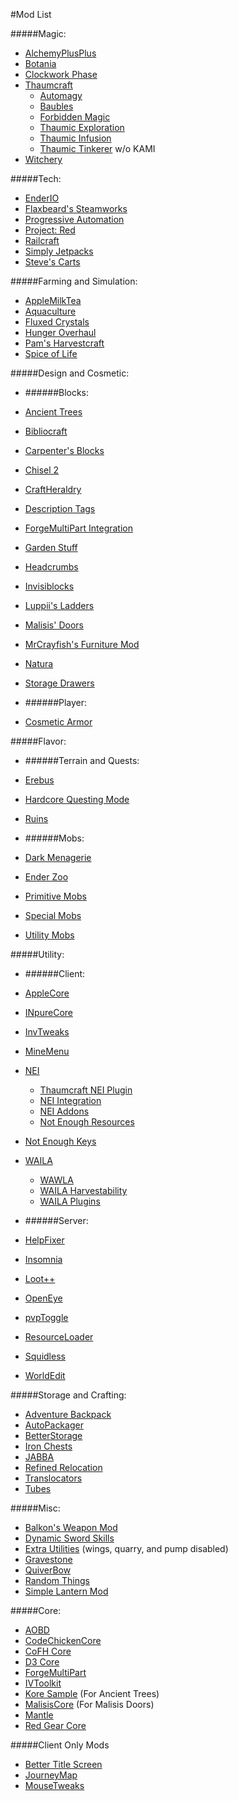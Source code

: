 #Mod List

#####Magic:
* [AlchemyPlusPlus](http://minecraft.curseforge.com/mc-mods/62428-alchemyplusplus)
* [Botania](http://vazkii.us/mod/Botania/)
* [Clockwork Phase](http://www.minecraftforum.net/forums/mapping-and-modding/minecraft-mods/2288839-clockwork-phase-1-7-10_1-0-time-magic-all-wrapped)
* [Thaumcraft](http://www.minecraftforum.net/forums/mapping-and-modding/minecraft-mods/1292130-thaumcraft-4-2-1-4-updated-2014-10-10)
  * [Automagy](http://www.minecraftforum.net/forums/mapping-and-modding/minecraft-mods/wip-mods/2125369-tc4-addon-automagy-automation-and-logistics-v0-16)
  * [Baubles](http://www.minecraftforum.net/forums/mapping-and-modding/minecraft-mods/1294623-baubles-1-0-1-10-updated-5-12-2014)
  * [Forbidden Magic](http://minecraft.curseforge.com/mc-mods/224237-forbidden-magic)
  * [Thaumic Exploration](http://www.minecraftforum.net/forums/mapping-and-modding/minecraft-mods/wip-mods/1445786-1-6-4-1-7-10-thaumic-exploration-0-6-0-thaumcraft)
  * [Thaumic Infusion](http://www.minecraftforum.net/forums/mapping-and-modding/minecraft-mods/wip-mods/1445452-tc4-add-on-thaumic-infusion-public-beta-is-out)
  * [Thaumic Tinkerer](http://minecraft.curseforge.com/mc-mods/75598-thaumic-tinkerer) w/o KAMI
* [Witchery](http://www.minecraftforum.net/forums/mapping-and-modding/minecraft-mods/wip-mods/1445248-witchery-0-20-6)

#####Tech:
* [EnderIO](http://enderio.com/)
* [Flaxbeard's Steamworks](http://minecraft.curseforge.com/mc-mods/224867-flaxbeards-steam-power)
* [Progressive Automation](http://www.curse.com/mc-mods/minecraft/220606-progressive-automation-early-miner)
* [Project: Red](http://www.minecraftforum.net/forums/mapping-and-modding/minecraft-mods/1290357-forge-multipart-projectred-v4-5-8-59-12-08-2014)
* [Railcraft](http://www.curse.com/mc-mods/minecraft/railcraft)
* [Simply Jetpacks](http://minecraft.curseforge.com/mc-mods/79325-simply-jetpacks)
* [Steve's Carts](http://stevescarts.wikia.com/wiki/Steve's_Carts_Wiki)

#####Farming and Simulation:
* [AppleMilkTea](https://www.dropbox.com/sh/w1mrciofe19uyk7/AADbcpOsip_F56P71pGaIIRCa/AppleMilkTea2-1.7.10_2.0_beta11.jar?dl=0)
* [Aquaculture](http://minecraft.curseforge.com/mc-mods/60028-aquaculture)
* [Fluxed Crystals](http://minecraft.curseforge.com/mc-mods/226074-fluxed-crystals)
* [Hunger Overhaul](http://www.curse.com/mc-mods/minecraft/224476-hunger-overhaul)
* [Pam's Harvestcraft](http://www.minecraftforum.net/forums/mapping-and-modding/minecraft-mods/1294413-pams-mods-dec-12th-harvestcraft-1-7-10d)
* [Spice of Life](http://www.curse.com/mc-mods/minecraft/220811-the-spice-of-life)

#####Design and Cosmetic:

* ######Blocks:
 * [Ancient Trees](https://github.com/MinecraftModArchive/Dendrology)
 * [Bibliocraft](http://www.bibliocraftmod.com/)
 * [Carpenter's Blocks](http://www.carpentersblocks.com/)
 * [Chisel 2](http://www.curse.com/mc-mods/minecraft/225236-chisel-2)
 * [CraftHeraldry](http://www.minecraftforum.net/forums/mapping-and-modding/minecraft-mods/2165317-craftheraldry-coats-of-arms-in-minecraft-over-1200)
 * [Description Tags](http://www.minecraftforum.net/forums/mapping-and-modding/minecraft-mods/2125698-description-tags)
 * [ForgeMultiPart Integration](http://www.minecraftforum.net/forums/mapping-and-modding/minecraft-mods/1295119-1-6-1-7-forge-forgemultipart-integration-v1-2-2-1)
 * [Garden Stuff](http://www.minecraftforum.net/forums/mapping-and-modding/minecraft-mods/2163513-garden-stuff-updated-aug-23-14)
 * [Headcrumbs](http://www.minecraftforum.net/forums/mapping-and-modding/minecraft-mods/2184837-headcrumbs-celebrities-heads-as-dungeon-loot-heads)
 * [Invisiblocks](http://minecraft.curseforge.com/mc-mods/226800-invisiblocks)
 * [Luppii's Ladders](http://www.minecraftforum.net/forums/mapping-and-modding/minecraft-mods/1294764-luppiis-ladders)
 * [Malisis' Doors](http://www.curse.com/mc-mods/minecraft/223891-malisis-doors)
 * [MrCrayfish's Furniture Mod](http://www.minecraftforum.net/forums/mapping-and-modding/minecraft-mods/1282349-mrcrayfishs-furniture-mod-v3-4-7-the-kitchen)
 * [Natura](http://www.minecraftforum.net/forums/mapping-and-modding/minecraft-mods/1294968-natura)
 * [Storage Drawers](http://www.minecraftforum.net/forums/mapping-and-modding/minecraft-mods/2198533-storage-drawers-v1-2-0-updated-nov-29-14)

* ######Player:
 * [Cosmetic Armor](http://www.curse.com/mc-mods/minecraft/225812-cosmetic-armor)
 
#####Flavor:

* ######Terrain and Quests:
 * [Erebus](http://www.minecraftforum.net/forums/mapping-and-modding/minecraft-mods/2244153-0-2pre12-the-erebus-dimension-of-the-arthopods-is)
 * [Hardcore Questing Mode](http://www.curse.com/mc-mods/minecraft/hardcore-questing-mode)
 * [Ruins](http://atomicstryker.net/ruins.php)

* ######Mobs:
 * [Dark Menagerie](http://www.curse.com/mc-mods/minecraft/224039-dark-menagerie)
 * [Ender Zoo](http://enderio.com/)
 * [Primitive Mobs](http://www.minecraftforum.net/forums/mapping-and-modding/minecraft-mods/1287666-primitive-mobs-v1-0c-updated-10-13-14-its-back)
 * [Special Mobs](http://www.curse.com/mc-mods/minecraft/special-mobs)
 * [Utility Mobs](http://www.curse.com/mc-mods/minecraft/utility-mobs)

#####Utility:

* ######Client: 
 * [AppleCore](http://www.minecraftforum.net/forums/mapping-and-modding/minecraft-mods/2222837-applecore-an-api-for-modifying-the-food-and-hunger)
 * [INpureCore](http://www.minecraftforum.net/forums/mapping-and-modding/minecraft-mods/2196459-1-7-10-inpure-projects-denoflions-mods)
 * [InvTweaks](http://www.minecraftforum.net/forums/mapping-and-modding/minecraft-mods/1288184-inventory-tweaks-1-58-july-25)
 * [MineMenu](http://www.minecraftforum.net/forums/mapping-and-modding/minecraft-mods/2141720-minemenu-v1-2-0-radial-menu-nuff-said)
 * [NEI](http://www.minecraftforum.net/forums/mapping-and-modding/minecraft-mods/1279956-chickenbones-mods)
   * [Thaumcraft NEI Plugin](http://www.minecraftforum.net/forums/mapping-and-modding/minecraft-mods/2237271-1-6-4-1-7-10-thaumcraft-nei-plugin-nei)
    * [NEI Integration](http://www.curse.com/mc-mods/minecraft/225251-nei-integration)
    * [NEI Addons](http://www.minecraftforum.net/forums/mapping-and-modding/minecraft-mods/1289113-nei-addons-v1-12-3-now-supports-botany-flower)
	* [Not Enough Resources](http://minecraft.curseforge.com/mc-mods/225815-notenoughresources)
 * [Not Enough Keys](http://www.minecraftforum.net/forums/mapping-and-modding/minecraft-mods/2277165-notenoughkeys)
 * [WAILA](http://www.curse.com/mc-mods/minecraft/waila)
   * [WAWLA](http://www.curse.com/mc-mods/minecraft/224712-wawla-what-are-we-looking-at)
    * [WAILA Harvestability](http://www.curse.com/mc-mods/minecraft/waila-harvestability)
	* [WAILA Plugins](http://minecraft.curseforge.com/mc-mods/226119-waila-plugins)

* ######Server:
 * [HelpFixer](http://www.curse.com/mc-mods/minecraft/223797-helpfixer)
 * [Insomnia](http://www.curse.com/mc-mods/minecraft/224871-insomnia)
 * [Loot++](http://www.minecraftforum.net/forums/mapping-and-modding/minecraft-mods/2290059-loot-the-item-update-now-with-the-ability-to-add)
 * [OpenEye](http://openeye.openmods.info/download)
 * [pvpToggle](http://www.curse.com/mc-mods/minecraft/223394-pvptoggle)
 * [ResourceLoader](http://minecraft.curseforge.com/mc-mods/226447-resource-loader)
 * [Squidless](http://minecraft.curseforge.com/mc-mods/226115-squidless)
 * [WorldEdit](http://minecraft.curseforge.com/mc-mods/225608-worldedit)

#####Storage and Crafting:
* [Adventure Backpack](http://www.minecraftforum.net/forums/mapping-and-modding/minecraft-mods/wip-mods/2252109-wip-adventure-backpack-mod-0-7-0-beta)
* [AutoPackager](http://www.curse.com/mc-mods/minecraft/221457-autopackager)
* [BetterStorage](http://www.minecraftforum.net/forums/mapping-and-modding/minecraft-mods/wip-mods/1442380-betterstorage-0-11-3-123-wip)
* [Iron Chests](https://github.com/progwml6/ironchest)
* [JABBA](http://www.curse.com/mc-mods/minecraft/jabba)
* [Refined Relocation](http://www.minecraftforum.net/forums/mapping-and-modding/minecraft-mods/1293062-refined-relocation-1-0-6-solves-your)
* [Translocators](http://www.minecraftforum.net/forums/mapping-and-modding/minecraft-mods/1279956-chickenbones-mods)
* [Tubes](http://www.curse.com/mc-mods/minecraft/tubes)

#####Misc:
* [Balkon's Weapon Mod](http://minecraft.curseforge.com/mc-mods/75525-balkons-weaponmod)
* [Dynamic Sword Skills](http://minecraft.curseforge.com/mc-mods/226360-dynamic-sword-skills)
* [Extra Utilities](http://www.minecraftforum.net/forums/mapping-and-modding/minecraft-mods/wip-mods/1443963-extra-utilities-v1-1-0k) (wings, quarry, and pump disabled)
* [Gravestone](http://www.minecraftforum.net/forums/mapping-and-modding/minecraft-mods/1288082-gravestone-mod-v2-11-1)
* [QuiverBow](http://www.curse.com/mc-mods/minecraft/quiverbow)
* [Random Things](http://www.minecraftforum.net/forums/mapping-and-modding/minecraft-mods/1289551-1-6-x-1-7-2-1-7-10-random-things-2-1-5)
* [Simple Lantern Mod](http://www.curse.com/mc-mods/minecraft/226560-universal-simple-lantern-mod-1-0)

#####Core:
* [AOBD](http://www.minecraftforum.net/forums/mapping-and-modding/minecraft-mods/1293528-aobd-2-process-all-the-ores)
* [CodeChickenCore](http://chickenbones.net/Pages/links.html)
* [CoFH Core](http://minecraft.curseforge.com/mc-mods/69162-cofhcore)
* [D3 Core](http://www.curse.com/mc-mods/minecraft/223569-d3-core)
* [ForgeMultiPart](https://github.com/Chicken-Bones/ForgeMultipart)
* [IVToolkit](http://www.curse.com/mc-mods/minecraft/224535-ivtoolkit)
* [Kore Sample](https://github.com/MinecraftModArchive/Dendrology/blob/master/README.md#ancient-trees) (For Ancient Trees)
* [MalisisCore](http://www.curse.com/mc-mods/minecraft/223896-malisiscore) (For Malisis Doors)
* [Mantle](http://www.minecraftforum.net/forums/mapping-and-modding/minecraft-mods/2218638-tinkers-construct)
* [Red Gear Core](http://minecraft.curseforge.com/mc-mods/59694-chemcraft-core)

#####Client Only Mods
 * [Better Title Screen](http://www.curse.com/mc-mods/minecraft/224223-better-title-screen)
 * [JourneyMap](http://www.minecraftforum.net/forums/mapping-and-modding/minecraft-mods/1278348-journeymap-5-0-1-realtime-mapping-in-game-or-in-a)
 * [MouseTweaks](http://minecraft.curseforge.com/mc-mods/60089-mouse-tweaks)

